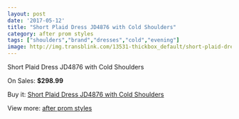 ```yaml
---
layout: post
date: '2017-05-12'
title: "Short Plaid Dress JD4876 with Cold Shoulders"
category: after prom styles
tags: ["shoulders","brand","dresses","cold","evening"]
image: http://img.transblink.com/13531-thickbox_default/short-plaid-dress-jd4876-with-cold-shoulders.jpg
---
```

Short Plaid Dress JD4876 with Cold Shoulders

On Sales: **$298.99**
<a href="https://www.transblink.com/en/after-prom-styles/4337-short-plaid-dress-jd4876-with-cold-shoulders.html"><amp-img layout="responsive" width="600" height="600" src="//img.transblink.com/13531-thickbox_default/short-plaid-dress-jd4876-with-cold-shoulders.jpg" alt="Short Plaid Dress JD4876 with Cold Shoulders 0" /></a>
<a href="https://www.transblink.com/en/after-prom-styles/4337-short-plaid-dress-jd4876-with-cold-shoulders.html"><amp-img layout="responsive" width="600" height="600" src="//img.transblink.com/13533-thickbox_default/short-plaid-dress-jd4876-with-cold-shoulders.jpg" alt="Short Plaid Dress JD4876 with Cold Shoulders 1" /></a>
<a href="https://www.transblink.com/en/after-prom-styles/4337-short-plaid-dress-jd4876-with-cold-shoulders.html"><amp-img layout="responsive" width="600" height="600" src="//img.transblink.com/13532-thickbox_default/short-plaid-dress-jd4876-with-cold-shoulders.jpg" alt="Short Plaid Dress JD4876 with Cold Shoulders 2" /></a>

Buy it: [Short Plaid Dress JD4876 with Cold Shoulders](https://www.transblink.com/en/after-prom-styles/4337-short-plaid-dress-jd4876-with-cold-shoulders.html "Short Plaid Dress JD4876 with Cold Shoulders")

View more: [after prom styles](https://www.transblink.com/en/55-after-prom-styles "after prom styles")